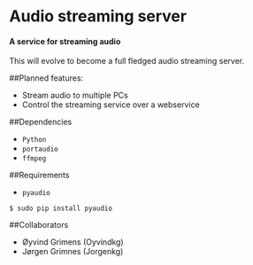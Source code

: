 # Audio streaming server
#### A service for streaming audio

This will evolve to become a full fledged audio streaming server.

##Planned features: 
* Stream audio to multiple PCs
* Control the streaming service over a webservice

##Dependencies
* `Python`
* `portaudio`
* `ffmpeg`

##Requirements
* `pyaudio`

`$ sudo pip install pyaudio`

##Collaborators
* Øyvind Grimens (Oyvindkg)
* Jørgen Grimnes (Jorgenkg)
